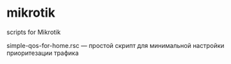 # mikrotik
scripts for Mikrotik

simple-qos-for-home.rsc — простой скрипт для минимальной настройки приоритезации трафика
